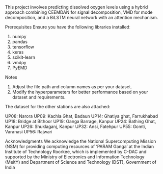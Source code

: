 This project involves predicting dissolved oxygen levels using a hybrid approach combining CEEMDAN for signal decomposition, VMD for mode decomposition, and a BiLSTM neural network with an attention mechanism.

Prerequisites
Ensure you have the following libraries installed:

1. numpy
2. pandas
3. tensorflow
4. keras
5. scikit-learn
6. vmdpy
7. PyEMD

Notes
1. Adjust the file path and column names as per your dataset.
2. Modify the hyperparameters for better performance based on your dataset and requirements.

The dataset for the other stations are also attached:

UP08: Narora
UP09: Kachla Ghat, Badaun
UP14: Ghatiya ghat, Farrukhabad
UP18: Bridge at Bithoor
UP19: Ganga Barrage, Kanpur
UP24: Bathing Ghat, Kanpur
UP26: Shuklaganj, Kanpur
UP32: Ansi, Fatehpur
UP55: Gomti, Varanasi
UP56: Rajwari

Acknowledgments
We acknowledge the National Supercomputing Mission (NSM) for providing computing resources of ‘PARAM Ganga’ at the Indian Institute of Technology Roorkee, which is implemented by C-DAC and supported by the
Ministry of Electronics and Information Technology (MeitY) and Department of Science and Technology (DST), Government of India

